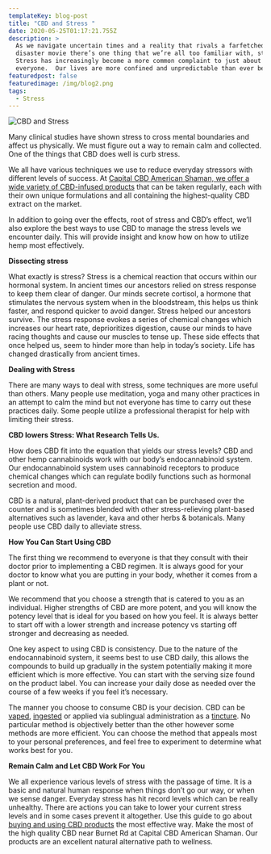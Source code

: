 ```yaml
---
templateKey: blog-post
title: "CBD and Stress "
date: 2020-05-25T01:17:21.755Z
description: >
  As we navigate uncertain times and a reality that rivals a farfetched natural
  disaster movie there’s one thing that we’re all too familiar with, stress. 
  Stress has increasingly become a more common complaint to just about
  everyone.  Our lives are more confined and unpredictable than ever before.
featuredpost: false
featuredimage: /img/blog2.png
tags:
  - Stress
---
```

![CBD and Stress](/img/blog2.png)

Many clinical studies have shown stress to cross mental boundaries and affect us physically.  We must figure out a way to remain calm and collected.  One of the things that CBD does well is curb stress.

We all have various techniques we use to reduce everyday stressors with different levels of success.  At [Capital CBD American Shaman, we offer a wide variety of CBD-infused products](https://cbdamericanshaman.com/msterling-leach) that can be taken regularly, each with their own unique formulations and all containing the highest-quality CBD extract on the market.

In addition to going over the effects, root of stress and CBD’s effect, we’ll also explore the best ways to use CBD to manage the stress levels we encounter daily.  This will provide insight and know how on how to utilize hemp most effectively.

**Dissecting stress**

What exactly is stress?  Stress is a chemical reaction that occurs within our hormonal system.  In ancient times our ancestors relied on stress response to keep them clear of danger.  Our minds secrete cortisol, a hormone that stimulates the nervous system when in the bloodstream, this helps us think faster, and respond quicker to avoid danger.  Stress helped our ancestors survive.  The stress response evokes a series of chemical changes which increases our heart rate, deprioritizes digestion, cause our minds to have racing thoughts and cause our muscles to tense up.  These side effects that once helped us, seem to hinder more than help in today’s society.  Life has changed drastically from ancient times.

**Dealing with Stress**

There are many ways to deal with stress, some techniques are more useful than others.  Many people use meditation, yoga and many other practices in an attempt to calm the mind but not everyone has time to carry out these practices daily.  Some people utilize a professional therapist for help with limiting their stress.

**CBD lowers Stress: What Research Tells Us.**

How does CBD fit into the equation that yields our stress levels?  CBD and other hemp cannabinoids work with our body’s endocannabinoid system.  Our endocannabinoid system uses cannabinoid receptors to produce chemical changes which can regulate bodily functions such as hormonal secretion and mood.

CBD is a natural, plant-derived product that can be purchased over the counter and is sometimes blended with other stress-relieving plant-based alternatives such as lavender, kava and other herbs & botanicals.  Many people use CBD daily to alleviate stress.

**How You Can Start Using CBD**

The first thing we recommend to everyone is that they consult with their doctor prior to implementing a CBD regimen.  It is always good for your doctor to know what you are putting in your body, whether it comes from a plant or not.

We recommend that you choose a strength that is catered to you as an individual.  Higher strengths of CBD are more potent, and you will know the potency level that is ideal for you based on how you feel.  It is always better to start off with a lower strength and increase potency vs starting off stronger and decreasing as needed.

One key aspect to using CBD is consistency.  Due to the nature of the endocannabinoid system, it seems best to use CBD daily, this allows the compounds to build up gradually in the system potentially making it more efficient which is more effective.  You can start with the serving size found on the product label.  You can increase your daily dose as needed over the course of a few weeks if you feel it’s necessary.

The manner you choose to consume CBD is your decision.  CBD can be [vaped](https://cbdamericanshaman.com/msterling-leach), [ingested](https://cbdamericanshaman.com/msterling-leach) or applied via sublingual administration as a [tincture](https://cbdamericanshaman.com/msterling-leach).  No particular method is objectively better than the other however some methods are more efficient.  You can choose the method that appeals most to your personal preferences, and feel free to experiment to determine what works best for you.

**Remain Calm and Let CBD Work For You**

We all experience various levels of stress with the passage of time.  It is a basic and natural human response when things don’t go our way, or when we sense danger.  Everyday stress has hit record levels which can be really unhealthy.  There are actions you can take to lower your current stress levels and in some cases prevent it altogether.  Use this guide to go about [buying and using CBD products](https://cbdamericanshaman.com/msterling-leach) the most effective way.  Make the most of the high quality CBD near Burnet Rd at Capital CBD American Shaman.  Our products are an excellent natural alternative path to wellness.